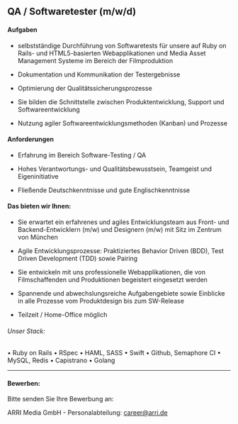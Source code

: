 ## QA / Softwaretester (m/w/d)

#### Aufgaben
- selbstständige Durchführung von Softwaretests für unsere auf Ruby on Rails- und HTML5-basierten Webapplikationen und Media Asset Management Systeme im Bereich der Filmproduktion

- Dokumentation und Kommunikation der Testergebnisse

- Optimierung der Qualitätssicherungsprozesse

- Sie bilden die Schnittstelle zwischen Produktentwicklung, Support und Softwareentwicklung

- Nutzung agiler Softwareentwicklungsmethoden (Kanban) und Prozesse


#### Anforderungen
- Erfahrung im Bereich Software-Testing / QA

- Hohes Verantwortungs- und Qualitätsbewusstsein, Teamgeist und Eigeninitiative

- Fließende Deutschkenntnisse und gute Englischkenntnisse




#### Das bieten wir Ihnen:
- Sie erwartet ein erfahrenes und agiles Entwicklungsteam aus Front- und Backend-Entwicklern (m/w) und Designern (m/w) mit Sitz im Zentrum von München

- Agile Entwicklungsprozesse: Praktiziertes Behavior Driven (BDD), Test Driven Development (TDD) sowie Pairing

- Sie entwickeln mit uns professionelle Webapplikationen, die von Filmschaffenden und Produktionen begeistert eingesetzt werden

- Spannende und abwechslungsreiche Aufgabengebiete sowie Einblicke in alle Prozesse vom Produktdesign bis zum SW-Release

- Teilzeit / Home-Office möglich



###### Unser Stack:
•	Ruby on Rails
•	RSpec
•	HAML, SASS
•	Swift
•	Github, Semaphore CI
•	MySQL, Redis
•	Capistrano
•	Golang


---

#### Bewerben:

Bitte senden Sie Ihre Bewerbung an:

ARRI Media GmbH - Personalabteilung: career@arri.de
